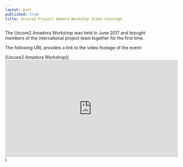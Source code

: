 ```yaml
---
layout: post
published: true
title: Uscore2 Project Amdora Workshop Video Coverage
---
```

The Uscore2 Amadora Workshop was held in June 2017 and brought members of the international project team together for the first time.

The following URL provides a link to the video footage of the event:

[Uscore2 Amadora Workshop](<iframe width="560" height="315" src="https://www.youtube.com/embed/jAXreJ1XnMU" frameborder="0" allow="autoplay; encrypted-media" allowfullscreen></iframe>)
